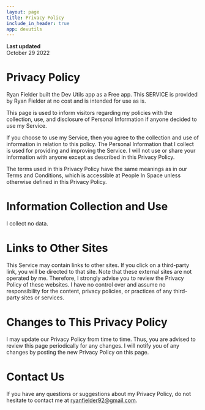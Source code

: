 ```yaml
---
layout: page
title: Privacy Policy
include_in_header: true
app: devutils
---
```


**Last updated**  
October 29 2022

# Privacy Policy

Ryan Fielder built the Dev Utils app as a Free app. This SERVICE is provided by Ryan Fielder at no cost and is intended for use as is.

This page is used to inform visitors regarding my policies with the collection, use, and disclosure of Personal Information if anyone decided to use my Service.

If you choose to use my Service, then you agree to the collection and use of information in relation to this policy. The Personal Information that I collect is used for providing and improving the Service. I will not use or share your information with anyone except as described in this Privacy Policy.

The terms used in this Privacy Policy have the same meanings as in our Terms and Conditions, which is accessible at People In Space unless otherwise defined in this Privacy Policy.

# Information Collection and Use

I collect no data.

# Links to Other Sites

This Service may contain links to other sites. If you click on a third-party link, you will be directed to that site. Note that these external sites are not operated by me. Therefore, I strongly advise you to review the Privacy Policy of these websites. I have no control over and assume no responsibility for the content, privacy policies, or practices of any third-party sites or services.

# Changes to This Privacy Policy

I may update our Privacy Policy from time to time. Thus, you are advised to review this page periodically for any changes. I will notify you of any changes by posting the new Privacy Policy on this page.

# Contact Us

If you have any questions or suggestions about my Privacy Policy, do not hesitate to contact me at ryanfielder92@gmail.com.